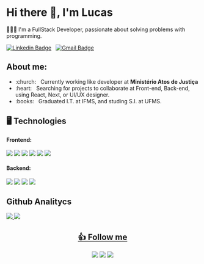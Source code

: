 # Hi there 👋, I'm Lucas

👨🏻‍💻 I'm a FullStack Developer, passionate about solving problems with programming.

[![Linkedin Badge](https://img.shields.io/badge/-Lucas%20Louren%C3%A7o-blue?logo=Linkedin&color=1B3288&labelColor=1B3288&style=flat-square&link=https://www.linkedin.com/in/lucaslourenco2802)](https://www.linkedin.com/in/lucaslourenco2802) &nbsp;
[![Gmail Badge](https://img.shields.io/badge/-lucascelestiano@gmail.com-c14438?style=flat-square&logo=Gmail&logoColor=white&color=1B3288&labelColor=1B3288&link=mailto:lucascelestiano@gmail.com)](mailto:lucascelestiano@gmail.com)

## About me:
<ul>
  <li>:church: &nbsp; Currently working like developer at <strong>Ministério Atos de Justiça</strong> </li>
  <li>:heart: &nbsp; Searching for projects to collaborate at Front-end, Back-end, using React, Next, or UI/UX designer.</li>
  <li>:books: &nbsp; Graduated I.T. at IFMS, and studing S.I. at UFMS.</li>
</ul>

## 🖥️ Technologies

#### Frontend:
<div style="display: inline_block">
  <img src="https://img.shields.io/badge/React-20232A?style=for-the-badge&logo=react&logoColor=61DAFB">
  <img src="https://img.shields.io/badge/HTML5-E34F26?style=for-the-badge&logo=html5&logoColor=white">
  <img src="https://img.shields.io/badge/CSS3-1572B6?style=for-the-badge&logo=css3&logoColor=white">
  <img src="https://img.shields.io/badge/TypeScript-2F72BC?style=for-the-badge&logo=typescript&logoColor=white" target="_blank">
  <img src="https://camo.githubusercontent.com/93c855ae825c1757f3426f05a05f4949d3b786c5b22d0edb53143a9e8f8499f6/68747470733a2f2f696d672e736869656c64732e696f2f62616467652f4a6176615363726970742d3332333333303f7374796c653d666f722d7468652d6261646765266c6f676f3d6a617661736372697074266c6f676f436f6c6f723d463744463145" target="_blank">
  <img src="https://img.shields.io/badge/Redux-593D88?style=for-the-badge&logo=redux&logoColor=white">
</div>

#### Backend:
<div style="display: inline_block">
  <img src="https://img.shields.io/badge/Node.js-339933?style=for-the-badge&logo=nodedotjs&logoColor=white">
  <img src="https://img.shields.io/badge/MySQL-005C84?style=for-the-badge&logo=mysql&logoColor=white">
  <img src="https://img.shields.io/badge/Microsoft_SQL_Server-CC2927?style=for-the-badge&logo=microsoft-sql-server&logoColor=white">
  <img src="https://img.shields.io/badge/SQLite-07405E?style=for-the-badge&logo=sqlite&logoColor=white">
</div>

## Github Analitycs
<div style="display: flex; align-items: flex-start;">
  <a href="https://github.com/lucas-lourencoo">
  <img src="https://github-readme-stats.vercel.app/api?username=lucas-lourencoo&show_icons=true&theme=dark&include_all_commits=true&count_private=true"/>
  <img src="https://github-readme-stats.vercel.app/api/top-langs/?username=lucas-lourencoo&layout=compact&langs_count=16&theme=dark"/>
</div>

<h2 align="center"> 👍 Follow me</h2>
 
<div align="center"> 
  <a href="https://www.instagram.com/lucas_lourencoo_/" target="_blank"><img src="https://img.shields.io/badge/-Instagram-%23E4405F?style=for-the-             badge&logo=instagram&logoColor=white" target="_blank"></a>
<a href="https://www.facebook.com/lucas.lourencosilva/" target="_blank"><img src="https://img.shields.io/badge/Facebook-1877F2?style=for-the-badge&logo=facebook&logoColor=white"></a>
 <a href="https://www.linkedin.com/in/brunojlee/" target="_blank"><img src="https://img.shields.io/badge/-LinkedIn-%230077B5?style=for-the-badge&logo=linkedin&logoColor=white" target="_blank"></a> 
 </div>

